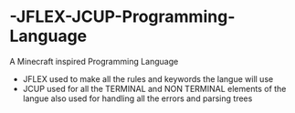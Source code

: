 # -JFLEX-JCUP-Programming-Language
A Minecraft inspired Programming Language

- JFLEX used to make all the rules and keywords the langue will use
- JCUP used for all the TERMINAL and NON TERMINAL elements of the langue
also used for handling all the errors and parsing trees
